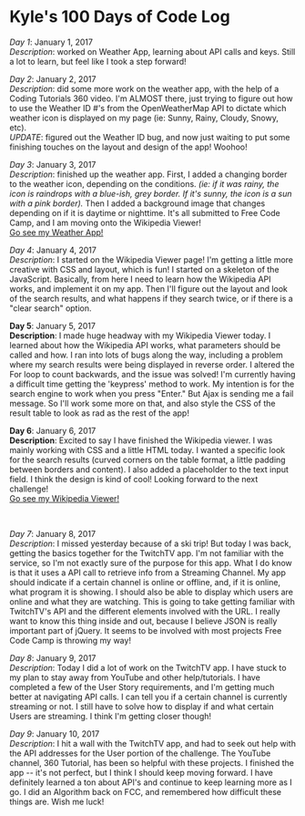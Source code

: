 <html>
<h1> Kyle's 100 Days of Code Log </h1>
<p><em>Day 1</em>: January 1, 2017 </br>
<em>Description</em>: worked on Weather App, learning about API calls and keys. Still a lot to learn, but feel like I took a step forward!<p>
<div></div>
<p><em>Day 2</em>: January 2, 2017 </br>
<em>Description</em>: did some more work on the weather app, with the help of a Coding Tutorials 360 video. I'm ALMOST there, just trying to figure out how to use the Weather ID #'s from the OpenWeatherMap API to dictate which weather icon is displayed on my page (ie: Sunny, Rainy, Cloudy, Snowy, etc).</br>
<em>UPDATE</em>: figured out the Weather ID bug, and now just waiting to put some finishing touches on the layout and design of the app! Woohoo!</p>
<p><em>Day 3</em>: January 3, 2017 </br>
<em>Description</em>: finished up the weather app. First, I added a changing border to the weather icon, depending on the conditions. <em>(ie: if it was rainy, the icon is raindrops with a blue-ish, grey border. If it's sunny, the icon is a sun with a pink border).</em> Then I added a background image that changes depending on if it is daytime or nighttime. It's all submitted to Free Code Camp, and I am moving onto the Wikipedia Viewer!</br>
<a href="http://codepen.io/0ls0n/full/KaPLZB">Go see my Weather App!</a> </p>
<p><em>Day 4</em>: January 4, 2017 </br>
<em>Description</em>: I started on the Wikipedia Viewer page! I'm getting a little more creative with CSS and layout, which is fun! I started on a skeleton of the JavaScript. Basically, from here I need to learn how the Wikipedia API works, and implement it on my app. Then I'll figure out the layout and look of the search results, and what happens if they search twice, or if there is a "clear search" option.</p>
<p><strong>Day 5</strong>: January 5, 2017 </br>
<strong>Description</strong>: I made huge headway with my Wikipedia Viewer today. I learned about how the Wikipedia API works, what parameters should be called and how. I ran into lots of bugs along the way, including a problem where my search results were being displayed in reverse order. I altered the For loop to count backwards, and the issue was solved! I'm currently having a difficult time getting the 'keypress' method to work. My intention is for the search engine to work when you press "Enter." But Ajax is sending me a fail message. So I'll work some more on that, and also style the CSS of the result table to look as rad as the rest of the app!</p>
<p><strong>Day 6</strong>: January 6, 2017 </br>
<strong>Description</strong>: Excited to say I have finished the Wikipedia viewer. I was mainly working with CSS and a little HTML today. I wanted a specific look for the search results (curved corners on the table format, a little padding between borders and content). I also added a placeholder to the text input field. I think the design is kind of cool! Looking forward to the next challenge!</br>
<a href="https://codepen.io/0ls0n/full/JEjLzJ/">Go see my Wikipedia Viewer!</a></p>
</br>
<p><em>Day 7</em>: January 8, 2017 </br>
<em>Description</em>: I missed yesterday because of a ski trip! But today I was back, getting the basics together for the TwitchTV app. I'm not familiar with the service, so I'm not exactly sure of the purpose for this app. What I do know is that it uses a API call to retrieve info from a Streaming Channel. My app should indicate if a certain channel is online or offline, and, if it is online, what program it is showing. I should also be able to display which users are online and what they are watching. This is going to take getting familiar with TwitchTV's API and the different elements involved with the URL. I really want to know this thing inside and out, because I believe JSON is really important part of jQuery. It seems to be involved with most projects Free Code Camp is throwing my way!</p>
<p><em>Day 8</em>: January 9, 2017 </br>
<em>Description</em>: Today I did a lot of work on the TwitchTV app. I have stuck to my plan to stay away from YouTube and other help/tutorials. I have completed a few of the User Story requirements, and I'm getting much better at navigating API calls. I can tell you if a certain channel is currently streaming or not. I still have to solve how to display if and what certain Users are streaming. I think I'm getting closer though!</p>
<p><em>Day 9</em>: January 10, 2017 </br>
<em>Description</em>: I hit a wall with the TwitchTV app, and had to seek out help with the API addresses for the User portion of the challenge. The YouTube channel, 360 Tutorial, has been so helpful with these projects. I finished the app -- it's not perfect, but I think I should keep moving forward. I have definitely learned a ton about API's and continue to keep learning more as I go. I did an Algorithm back on FCC, and remembered how difficult these things are. Wish me luck!</p>
</html>
